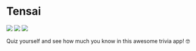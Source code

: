 Tensai
======

<p>
    <img src="https://img.shields.io/badge/iOS-15.0+-blue.svg?style=for-the-badge&logo=apple"/>
    <img src="https://img.shields.io/badge/Swift-5.5-orange.svg?style=for-the-badge&logo=swift"/>
    <a href="https://twitter.com/ohayoukris">
        <img src="https://img.shields.io/badge/Contact-@ohayoukris-lightgrey.svg?style=for-the-badge&logo=twitter"/>
    </a>
</p>

Quiz yourself and see how much you know in this awesome trivia app! 🤓
